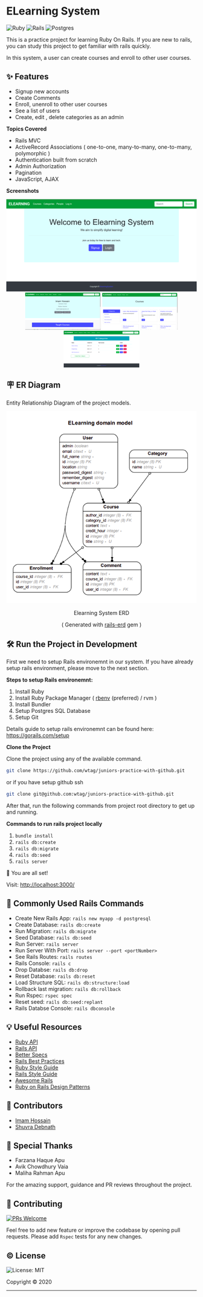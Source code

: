 # ELearning System
![Ruby](https://img.shields.io/badge/ruby-%23CC342D.svg?&style=for-the-badge&logo=ruby&logoColor=white)
![Rails](https://img.shields.io/badge/rails%20-%23CC0000.svg?&style=for-the-badge&logo=ruby-on-rails&logoColor=white)
![Postgres](https://img.shields.io/badge/postgres-%23316192.svg?&style=for-the-badge&logo=postgresql&logoColor=white)

This is a practice project for learning Ruby On Rails. If you are new to rails, you can study this project to get familiar with rails quickly.

In this system, a user can create courses and enroll to other user courses.

## ✨ Features

- Signup new accounts
- Create Comments
- Enroll, unenroll to other user courses
- See a list of users
- Create, edit , delete categories as an admin

**Topics Covered**

- Rails MVC
- ActiveRecord Associations 
  ( one-to-one, many-to-many, one-to-many, polymorphic )
- Authentication built from scratch
- Admin Authorization
- Pagination
- JavaScript, AJAX

**Screenshots**

<p float="left" align="center">
  <img src="public/images/elearningsystem.png" />
  <img src="public/images/profile.png" width="200"/>
  <img src="public/images/courses.png" width="200"> 
  <img src="public/images/categories.png" width="200">
</p>

## 🪧 ER Diagram

Entity Relationship Diagram of the project models.

<div align="center">
  <img src="public/images/erd.png" alt="ELearning System ERD">

  <p>Elearning System ERD</p>
  <p>( Generated with <a href="https://github.com/voormedia/rails-erd">rails-erd</a> gem )</p>
</div>

## 🛠️ Run the Project in Development

First we need to setup Rails environemnt in our system. If you have already setup rails environment, please move to the next section.

**Steps to setup Rails environemnt:**

1. Install Ruby
1. Install Ruby Package Manager ( [rbenv](https://github.com/rbenv/rbenv) (preferred) / rvm )
2. Install Bundler 
3. Setup Postgres SQL Database
4. Setup Git 

Details guide to setup rails environemnt can be found here: https://gorails.com/setup

**Clone the Project**

Clone the project using any of the available command. 

```bash
git clone https://github.com/wtag/juniors-practice-with-github.git
```

or if you have setup github ssh

```bash
git clone git@github.com:wtag/juniors-practice-with-github.git
```

After that, run the following commands from project root directory to get up and running.

**Commands to run rails project locally**

1. `bundle install`
2. `rails db:create`
3. `rails db:migrate`
4. `rails db:seed`
5. `rails server`

🌟 You are all set!

Visit: [http://localhost:3000/](http://localhost:3000/)


## 🔰 Commonly Used Rails Commands

- Create New Rails App: `rails new myapp -d postgresql`
- Create Database: `rails db:create`
- Run Migration: `rails db:migrate`
- Seed Database: `rails db:seed`
- Run Server: `rails server`
- Run Server With Port: `rails server --port <portNumber>`
- See Rails Routes: `rails routes`
- Rails Console: `rails c`
- Drop Databse: `rails db:drop`
- Reset Database: `rails db:reset`
- Load Structure SQL: `rails db:structure:load`
- Rollback last migration: `rails db:rollback`
- Run Rspec: `rspec spec`
- Reset seed: `rails db:seed:replant`
- Rails Databse Console: `rails dbconsole`

## 💡 Useful Resources

- [Ruby API](https://rubyapi.org/)
- [Rails API](https://api.rubyonrails.org/)
- [Better Specs](https://www.betterspecs.org/)
- [Rails Best Practices](https://rails-bestpractices.com/)
- [Ruby Style Guide](https://github.com/rubocop-hq/ruby-style-guide)
- [Rails Style Guide](https://github.com/rubocop-hq/rails-style-guide)
- [Awesome Rails](https://github.com/gramantin/awesome-rails#readme)
- [Ruby on Rails Design Patterns](https://codeclimate.com/blog/7-ways-to-decompose-fat-activerecord-models/)
## 🍰 Contributors

- [Imam Hossain](https://github.com/Santho07)
- [Shuvra Debnath](https://github.com/shuvra-mbstu)

## 🙇 Special Thanks

- Farzana Haque Apu
- Avik Chowdhury Vaia
- Maliha Rahman Apu

For the amazing support, guidance and PR reviews throughout the project.

## 💎 Contributing
[![PRs Welcome](https://img.shields.io/badge/PRs-welcome-brightgreen.svg?style=flat-square)](http://makeapullrequest.com)

Feel free to add new feature or improve the codebase by opening pull requests. Please add `Rspec` tests for any new changes.

## ©️ License

![License: MIT](https://img.shields.io/badge/License-MIT-green.svg)

Copyright &copy; 2020

<hr>

